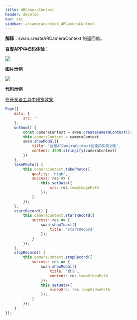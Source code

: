 ```yaml
---
title: ARCameraContext
header: develop
nav: api
sidebar: arcameracontext_ARCameraContext
---
```


 
**解释**：swan.createARCameraContext 的返回值。

**百度APP中扫码体验：**

<img src="https://b.bdstatic.com/miniapp/assets/images/doc_demo/fragment_ARCameraContext.png"  class="demo-qrcode-image" />

**图片示例**

<div class="m-doc-custom-examples">
    <div class="m-doc-custom-examples-correct">
        <img src="https://b.bdstatic.com/miniapp/images/ar-camera.gif">
    </div>
    <div class="m-doc-custom-examples-correct">
        <img src=" ">
    </div>
    <div class="m-doc-custom-examples-correct">
        <img src=" ">
    </div>     
</div>

**代码示例**

<a href="swanide://fragment/7252adaa401a613c9f359713a920d48d1574494178977" title="在开发者工具中预览效果" target="_self">在开发者工具中预览效果</a>

```js
Page({
    data: {
        src: ''
    },
    onShow() {
        const cameraContext = swan.createCameraContext();
        this.cameraContext = cameraContext
        swan.showModal({
            title: '这是ARCameraContext创建的实例对象',
            content: JSON.stringify(cameraContext)
        })
    },
    takePhoto() {
        this.cameraContext.takePhoto({
            quality: 'high',
            success: res => {
                this.setData({
                    src: res.tempImagePath
                });
            }
        });
    },
    startRecord() {
        this.cameraContext.startRecord({
            success: res => {
                swan.showToast({
                    title: 'startRecord'
                });
            }
        });
    },
    stopRecord() {
        this.cameraContext.stopRecord({
            success: res => {
                swan.showModal({
                    title: '提示',
                    content: res.tempVideoPath
                });
                this.setData({
                    videoSrc: res.tempVideoPath
                });
            }
        });
    }
});
```


